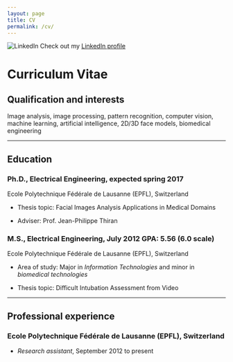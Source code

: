 ```yaml
---
layout: page
title: CV
permalink: /cv/
---
```


![LinkedIn]({{site.url}}/resources/images/Logo-2C-21px-R.png) Check out my
[LinkedIn profile](https://ch.linkedin.com/in/gcuendet)

# Curriculum Vitae

## Qualification and interests
Image analysis, image processing, pattern recognition, computer vision, machine learning, artificial intelligence, 2D/3D face models, biomedical engineering

---

## Education

### Ph.D., Electrical Engineering, expected spring 2017
Ecole Polytechnique Fédérale de Lausanne (EPFL), Switzerland

- Thesis topic: Facial Images Analysis Applications in Medical Domains

- Adviser: Prof. Jean-Philippe Thiran

### M.S., Electrical Engineering, July 2012 	GPA: 5.56 (6.0 scale)
Ecole Polytechnique Fédérale de Lausanne (EPFL), Switzerland

- Area of study: Major in _Information Technologies_ and minor in _biomedical technologies_

- Thesis topic: Difficult Intubation Assessment from Video

---

## Professional experience

### Ecole Polytechnique Fédérale de Lausanne (EPFL), Switzerland
- _Research assistant_, September 2012 to present